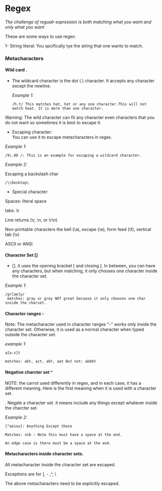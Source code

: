 # Regex
_The challenge of regualr expression is both matching what you want and only what you want_ 

These are some ways to use regex: 


1- String literal: You spcifically tye the string that one wants to match.

### Metacharacters

#### Wild card .

- The wildcard character is the dot (.) character. It accepts any character except the newline. 
 
  _Example 1:_
  ```
  /h.t/ This matches hat, hot or any one character.This will not match heat. It is more than one character. 
  
  ```
Warning: The wild character can fit any character even characters that you do not want so sometimes it is best to escape it. 



- Escaping character: \
You can use it to escape metacharacters in regex. 

_Example 1:_

```
/9\.00 /: This is an example for escaping a wildcard character. 
```

_Example 2:_

Escaping a backslash char

```
/\\Desktop\

```
- Special character: 

 Spaces: literal space

 tabs: \t 
 
 Line returns (\r, \n, or \r\n)
 
 Non-printable characters
 the bell (\a), escape (\e), form feed (\f), vertical tab (\v)

ASCII or ANSI



#### Character Set []

 - []. it uses the opening bracket [  and closing ]. In between, you can have any characters, but when matching, it only chooses one character inside the character set. 
 
 _Example 1:_
 
 ```
 /gr[ae]y/
  matches: gray or grey NOT great because it only chooses one char inside the charset.  
 ```

#### Character ranges -

Note: The metacharacter used in character ranges "-" works only inside the character set. Otherwise, it is used as a normal character when typed outside the character set.  

_example 1:_

```
a[a-z]t

matches: abt, act, abt, aat But not: abbbt
```

#### Negative charcter set ^




NOTE: the carrot used differently in regex, and in each case, it has a  different meaning. Here is the first meaning when it is used with a character set. 


. Negate a character set. it means include any things except whatever inside the charcter set. 


_Example 2:_

```
[^aeiou]: Anything Except these 

Matches: snb : Note this must have a space at the end. 

An edge case is there must be a space at the end. 
```


#### Metacharacters inside character sets.

All metacharacter inside the character set are escaped. 

Exceptions are for ], - ,^, \

The above metacharacters need to be explicitly escaped. 
